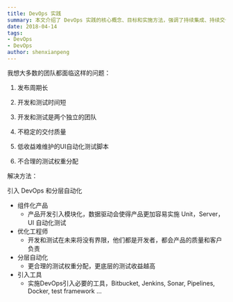 ```yaml
---
title: DevOps 实践
summary: 本文介绍了 DevOps 实践的核心概念、目标和实施方法，强调了持续集成、持续交付和自动化的重要性。
date: 2018-04-14
tags:
- DevOps
- DevOps
author: shenxianpeng
---
```


我想大多数的团队都面临这样的问题：

1. 发布周期长
2. 开发和测试时间短

3. 开发和测试是两个独立的团队
4. 不稳定的交付质量
5. 低收益难维护的UI自动化测试脚本
6. 不合理的测试权重分配

解决方法：

引入 DevOps 和分层自动化

* 组件化产品
  * 产品开发引入模块化，数据驱动会使得产品更加容易实施 Unit，Server，UI 自动化测试
* 优化工程师
  * 开发和测试在未来将没有界限，他们都是开发者，都会产品的质量和客户负责
* 分层自动化
  * 更合理的测试权重分配，更底层的测试收益越高
* 引入工具
  * 实施DevOps引入必要的工具，Bitbucket, Jenkins, Sonar, Pipelines, Docker, test framework …
